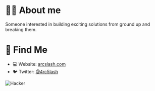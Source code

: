 # 👨‍💻 About me
Someone interested in building exciting solutions from ground up and breaking them.

# 🧐 Find Me
* 💻 Website: [arcslash.com](https://arcslash.com)
* 🐦 Twitter: [@4rc5lash](https://twitter.com/4rc5lash)


![Hacker](https://i.giphy.com/media/YQitE4YNQNahy/giphy.webp)




